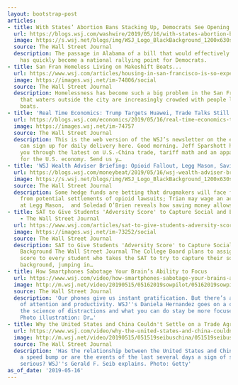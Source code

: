 ```yaml
---
layout: bootstrap-post
articles:
- title: With States’ Abortion Bans Stacking Up, Democrats See Opening to Rally Voters
  url: https://blogs.wsj.com/washwire/2019/05/16/with-states-abortion-bans-stacking-up-democrats-see-opening-to-rally-voters/
  image: https://s.wsj.net/blogs/img/WSJ_Logo_BlackBackground_1200x630social
  source: The Wall Street Journal
  description: The passage in Alabama of a bill that would effectively outlaw abortion
    has quickly become a national rallying point for Democrats.
- title: San Fran Homeless Living on Makeshift Boats...
  url: https://www.wsj.com/articles/housing-in-san-francisco-is-so-expensive-some-people-live-on-boats-11557999002
  image: https://images.wsj.net/im-74806/social
  source: The Wall Street Journal
  description: Homelessness has become such a big problem in the San Francisco area
    that waters outside the city are increasingly crowded with people living on makeshift
    boats.
- title: 'Real Time Economics: Trump Targets Huawei, Trade Talks Still On'
  url: https://blogs.wsj.com/economics/2019/05/16/real-time-economics-trump-targets-huawei-trade-talks-still-on/
  image: https://images.wsj.net/im-74757
  source: The Wall Street Journal
  description: This is the web version of the WSJ’s newsletter on the economy. You
    can sign up for daily delivery here. Good morning. Jeff Sparshott here to take
    you through the latest on U.S.-China trade, tariff math and an apparent slowdown
    for the U.S. economy. Send us y…
- title: 'WSJ Wealth Adviser Briefing: Opioid Fallout, Legg Mason, Saving Money'
  url: https://blogs.wsj.com/moneybeat/2019/05/16/wsj-wealth-adviser-briefing-opioid-fallout-legg-mason-saving-money/
  image: https://s.wsj.net/blogs/img/WSJ_Logo_BlackBackground_1200x630social
  source: The Wall Street Journal
  description: Some hedge funds are betting that drugmakers will face financial pressures
    from potential settlements of opioid lawsuits; Trian may wage an activist campaign
    at Legg Mason,  and Soledad O’Brien reveals how saving money allows for options.
- title: SAT to Give Students 'Adversity Score' to Capture Social and Economic Background
    - The Wall Street Journal
  url: https://www.wsj.com/articles/sat-to-give-students-adversity-score-to-capture-social-and-economic-background-11557999000
  image: https://images.wsj.net/im-73252/social
  source: The Wall Street Journal
  description: SAT to Give Students 'Adversity Score' to Capture Social and Economic
    Background The Wall Street Journal The College Board plans to assign an adversity
    score to every student who takes the SAT to try to capture their social and economic
    background, jumping in…
- title: How Smartphones Sabotage Your Brain’s Ability to Focus
  url: https://www.wsj.com/video/how-smartphones-sabotage-your-brains-ability-to-focus/72E56EB0-0B92-44BF-9897-08461040E3E8.html
  image: http://m.wsj.net/video/20190515/05162019sowpilot/05162019sowpilot_1280x720.jpg
  source: The Wall Street Journal
  description: 'Our phones give us instant gratification. But there’s a cost: loss
    of attention and productivity. WSJ''s Daniela Hernandez goes on a quest to understand
    the science of distractions and what you can do stay be more focused and productive.
    Photo illustration: Dr…'
- title: Why the United States and China Couldn't Settle on a Trade Agreement
  url: https://www.wsj.com/video/why-the-united-states-and-china-couldnt-settle-on-a-trade-agreement/17BCE70C-D86E-4B1B-8376-FC967A4DBAE3.html
  image: http://m.wsj.net/video/20190515/051519seibuschina/051519seibuschina_1280x720.jpg
  source: The Wall Street Journal
  description: 'Has the relationship between the United States and China simply hit
    a speed bump or are the events of the last several days a sign of something more
    serious? WSJ''s Gerald F. Seib explains. Photo: Getty'
as_of_date: '2019-05-16'
---
```


